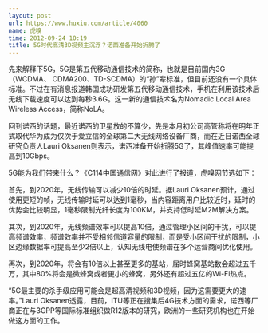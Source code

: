 ```yaml
---
layout: post
url: https://www.huxiu.com/article/4060
name: 虎嗅
time: 2012-09-24 10:19
title: 5G时代高清3D视频主沉浮？诺西准备开始折腾了
---
```

先来解释下5G，5G是第五代移动通信技术的简称，也就是目前国内3G（WCDMA、 CDMA200、TD-SCDMA）的“孙”辈标准，但目前还没有一个具体标准。不过在有消息报道韩国成功研发第五代移动通信技术，手机在利用该技术后无线下载速度可以达到每秒3.6G。这一新的通信技术名为Nomadic Local Area Wireless Access，简称NoLA。

回到诺西的话题，最近诺西的卫星放的不算少，先是本月初公司高管称将在明年正式取代华为成为仅次于爱立信的全球第二大无线网络设备厂商，而在近日诺西全球研究负责人Lauri Oksanen则表示，诺西准备开始折腾5G了，其峰值速率可能提高到10Gbps。

5G能为我们带来什么？《C114中国通信网》对此进行了报道，虎嗅网节选如下：

首先，到2020年，无线传输可以减少10倍的时延。据Lauri Oksanen预计，通过使用更短的帧，无线传输时延可以达到1毫秒，当内容距离用户比较近时，延时的优势会比较明显，1毫秒限制光纤长度为100KM，并支持低时延M2M解决方案。

其次，到2020年，无线频谱效率可以提高10倍，通过管理小区间的干扰，可以提高频谱效率，频谱效率并不受相邻信道容量的限制，而是受小区间干扰的限制，小区边缘数据率可提高至少2倍以上，认知无线电使频谱在多个运营商间优化使用。

再次，到2020年，将会有10倍以上甚至更多的基站，届时蜂窝基站数会超过五千万，其中80%将会是微蜂窝或者更小的蜂窝，另外还有超过五亿的Wi-Fi热点。

“5G最主要的杀手级应用可能会是超高清视频和3D视频，因为这需要更大的速率。”Lauri Oksanen透露，目前，ITU等正在搜集后4G技术方面的需求，诺西等厂商正在与3GPP等国际标准组织做R12版本的研究，欧洲的一些研究机构也在开始做这方面的工作。

